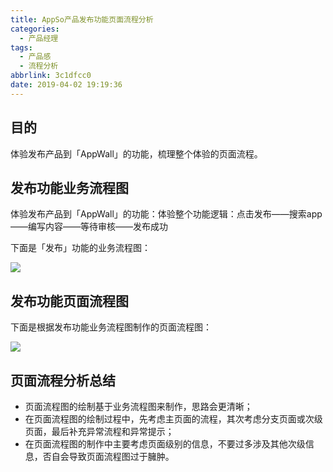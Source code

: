 ```yaml
---
title: AppSo产品发布功能页面流程分析
categories:
  - 产品经理
tags:
  - 产品感
  - 流程分析
abbrlink: 3c1dfcc0
date: 2019-04-02 19:19:36
---
```


## 目的 

体验发布产品到「AppWall」的功能，梳理整个体验的页面流程。

## 发布功能业务流程图

体验发布产品到「AppWall」的功能：体验整个功能逻辑：点击发布——搜索app——编写内容——等待审核——发布成功

<!-- more -->

下面是「发布」功能的业务流程图：

![](http://cdn1.iamyu.top/20190720145823.png)

## 发布功能页面流程图

下面是根据发布功能业务流程图制作的页面流程图：

![](http://cdn1.iamyu.top/20190720145906.png)

## 页面流程分析总结

- 页面流程图的绘制基于业务流程图来制作，思路会更清晰；
- 在页面流程图的绘制过程中，先考虑主页面的流程，其次考虑分支页面或次级页面，最后补充异常流程和异常提示；
- 在页面流程图的制作中主要考虑页面级别的信息，不要过多涉及其他次级信息，否自会导致页面流程图过于臃肿。